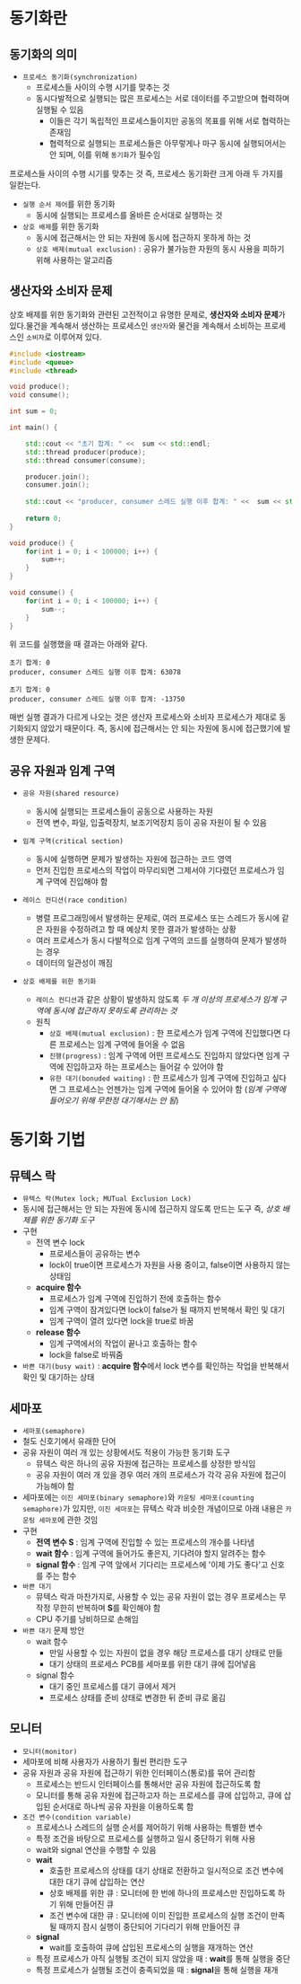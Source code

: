 # 동기화란

## 동기화의 의미

- `프로세스 동기화(synchronization)`
  - 프로세스들 사이의 수행 시기를 맞추는 것
  - 동시다발적으로 실행되는 많은 프로세스는 서로 데이터를 주고받으며 협력하며 실행될 수 있음
    - 이들은 각기 독립적인 프로세스들이지만 공동의 목표를 위해 서로 협력하는 존재임
    - 협력적으로 실행되는 프로세스들은 아무렇게나 마구 동시에 실행되어서는 안 되며, 이를 위해 `동기화`가 필수임

프로세스들 사이의 수행 시기를 맞추는 것 즉, 프로세스 동기화란 크게 아래 두 가지를 일컫는다.

- `실행 순서 제어`를 위한 동기화
  - 동시에 실행되는 프로세스를 올바른 순서대로 실행하는 것
- `상호 배제`를 위한 동기화
  - 동시에 접근해서는 안 되는 자원에 동시에 접근하지 못하게 하는 것
  - `상호 배제(mutual exclusion)` : 공유가 불가능한 자원의 동시 사용을 피하기 위해 사용하는 알고리즘

## 생산자와 소비자 문제

상호 배제를 위한 동기화와 관련된 고전적이고 유명한 문제로, **생산자와 소비자 문제**가 있다.물건을 계속해서 생산하는 프로세스인 `생산자`와 물건을 계속해서 소비하는 프로세스인 `소비자`로 이루어져 있다.

```c++
#include <iostream>
#include <queue>
#include <thread>

void produce();
void consume();

int sum = 0;

int main() {

    std::cout << "초기 합계: " <<  sum << std::endl;
    std::thread producer(produce);
    std::thread consumer(consume);

    producer.join();
    consumer.join();
    
    std::cout << "producer, consumer 스레드 실행 이후 합계: " <<  sum << std::endl;
    
    return 0;
}

void produce() {
    for(int i = 0; i < 100000; i++) {
        sum++;
    }
}

void consume() {
    for(int i = 0; i < 100000; i++) {
        sum--;
    }
}
```

위 코드를 실행했을 때 결과는 아래와 같다.

```
초기 합계: 0
producer, consumer 스레드 실행 이후 합계: 63078
```
```
초기 합계: 0
producer, consumer 스레드 실행 이후 합계: -13750
```

매번 실행 결과가 다르게 나오는 것은 생산자 프로세스와 소비자 프로세스가 제대로 동기화되지 않았기 때문이다. 즉, 동시에 접근해서는 안 되는 자원에 동시에 접근했기에 발생한 문제다.

## 공유 자원과 임계 구역

- `공유 자원(shared resource)`
  - 동시에 실행되는 프로세스들이 공동으로 사용하는 자원
  - 전역 변수, 파일, 입출력장치, 보조기억장치 등이 공유 자원이 될 수 있음
- `임계 구역(critical section)`
  - 동시에 실행하면 문제가 발생하는 자원에 접근하는 코드 영역
  - 먼저 진입한 프로세스의 작업이 마무리되면 그제서야 기다렸던 프로세스가 임계 구역에 진입해야 함
- `레이스 컨디션(race condition)`
  - 병렬 프로그래밍에서 발생하는 문제로, 여러 프로세스 또는 스레드가 동시에 같은 자원을 수정하려고 할 때 예상치 못한 결과가 발생하는 상황
  - 여러 프로세스가 동시 다발적으로 임계 구역의 코드를 실행하여 문제가 발생하는 경우
  - 데이터의 일관성이 깨짐

- `상호 배제를 위한 동기화`
  - `레이스 컨디션`과 같은 상황이 발생하지 않도록 *두 개 이상의 프로세스가 임계 구역에 동시에 접근하지 못하도록 관리하는 것*
  - 원칙
    - `상호 배제(mutual exclusion)` : 한 프로세스가 임계 구역에 진입했다면 다른 프로세스는 임계 구역에 들어올 수 없음
    - `진행(progress)` : 임계 구역에 어떤 프로세스도 진입하지 않았다면 임계 구역에 진입하고자 하는 프로세스는 들어갈 수 있어야 함
    - `유한 대기(bonuded waiting)` : 한 프로세스가 임계 구역에 진입하고 싶다면 그 프로세스는 언젠가는 임계 구역에 들어올 수 있어야 함 (*임계 구역에 들어오기 위해 무한정 대기해서는 안 됨*)

# 동기화 기법

## 뮤텍스 락

- `뮤텍스 락(Mutex lock; MUTual Exclusion Lock)`
- 동시에 접근해서는 안 되는 자원에 동시에 접근하지 않도록 만드는 도구 즉, *상호 배제를 위한 동기화 도구*
- 구현
  - 전역 변수 lock
    - 프로세스들이 공유하는 변수
    - lock이 true이면 프로세스가 자원을 사용 중이고, false이면 사용하지 않는 상태임
  - **acquire 함수**
    - 프로세스가 임계 구역에 진입하기 전에 호출하는 함수
    - 임계 구역이 잠겨있다면 lock이 false가 될 때까지 반복해서 확인 및 대기
    - 임계 구역이 열려 있다면 lock을 true로 바꿈
  - **release 함수**
    - 임계 구역에서의 작업이 끝나고 호출하는 함수
    - lock을 false로 바꿔줌
- `바쁜 대기(busy wait)` : **acquire 함수**에서 lock 변수를 확인하는 작업을 반복해서 확인 및 대기하는 상태

## 세마포

- `세마포(semaphore)`
- 철도 신호기에서 유래한 단어
- 공유 자원이 여러 개 있는 상황에서도 적용이 가능한 동기화 도구
  - 뮤텍스 락은 하나의 공유 자원에 접근하는 프로세스를 상정한 방식임
  - 공유 자원이 여러 개 있을 경우 여러 개의 프로세스가 각각 공유 자원에 접근이 가능해야 함
- 세마포에는 `이진 세마포(binary semaphore)`와 `카운팅 세마포(counting semaphore)`가 있지만, `이진 세마포`는 뮤텍스 락과 비슷한 개념이므로 아래 내용은 `카운팅 세마포`에 관한 것임
- 구현
  - **전역 변수 S** : 임계 구역에 진입할 수 있는 프로세스의 개수를 나타냄
  - **wait 함수** : 임계 구역에 들어가도 좋은지, 기다려야 할지 알려주는 함수
  - **signal 함수** : 임계 구역 앞에서 기다리는 프로세스에 '이제 가도 좋다'고 신호를 주는 함수
- `바쁜 대기`
  - 뮤텍스 락과 마찬가지로, 사용할 수 있는 공유 자원이 없는 경우 프로세스는 무작정 무한히 반복하며 **S**를 확인해야 함
  - CPU 주기를 낭비하므로 손해임
- `바쁜 대기` 문제 방안
  - wait 함수
    - 만일 사용할 수 있는 자원이 없을 경우 해당 프로세스를 대기 상태로 만듦
    - 대기 상태의 프로세스 PCB를 세마포를 위한 대기 큐에 집어넣음
  - signal 함수
    - 대기 중인 프로세스를 대기 큐에서 제거
    - 프로세스 상태를 준비 상태로 변경한 뒤 준비 큐로 옮김

## 모니터

- `모니터(monitor)`
- 세마포에 비해 사용자가 사용하기 훨씬 편리한 도구
- 공유 자원과 공유 자원에 접근하기 위한 인터페이스(통로)를 묶어 관리함
  - 프로세스는 반드시 인터페이스를 통해서만 공유 자원에 접근하도록 함
  - 모니터를 통해 공유 자원에 접근하고자 하는 프로세스를 큐에 삽입하고, 큐에 삽입된 순서대로 하나씩 공유 자원을 이용하도록 함
- `조건 변수(condition variable)`
  - 프로세스나 스레드의 실행 순서를 제어하기 위해 사용하는 특별한 변수
  - 특정 조건을 바탕으로 프로세스를 실행하고 일시 중단하기 위해 사용
  - wait와 signal 연산을 수행할 수 있음
  - **wait**
    - 호출한 프로세스의 상태를 대기 상태로 전환하고 일시적으로 조건 변수에 대한 대기 큐에 삽입하는 연산
    - 상호 배제를 위한 큐 : 모니터에 한 번에 하나의 프로세스만 진입하도록 하기 위해 만들어진 큐
    - 조건 변수에 대한 큐 : 모니터에 이미 진입한 프로세스의 실행 조건이 만족될 때까지 잠시 실행이 중단되어 기다리기 위해 만들어진 큐
  - **signal**
    - wait를 호출하여 큐에 삽입된 프로세스의 실행을 재개하는 연산
  - 특정 프로세스가 아직 실행될 조건이 되지 않았을 때 : **wait**를 통해 실행을 중단
  - 특정 프로세스가 실행될 조건이 충족되었을 때 : **signal**을 통해 실행을 재개
